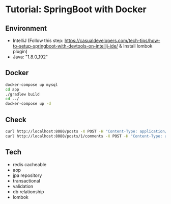 # Tutorial: SpringBoot with Docker

## Environment
- IntelliJ (Follow this step: https://casualdevelopers.com/tech-tips/how-to-setup-springboot-with-devtools-on-intellij-ide/ & Install lombok plugin)
- Java: "1.8.0_192"

## Docker
```sh
docker-compose up mysql
cd app
./gradlew build
cd ../
docker-compose up -d
```

## Check
```sh
curl http://localhost:8080/posts -X POST -H "Content-Type: application/json" -d '{"title": "post title"}'
curl http://localhost:8080/posts/1/comments -X POST -H "Content-Type: application/json" -d '{"content": "comment content"}'
```

## Tech
- redis cacheable
- aop
- jpa repository
- transactional
- validation
- db relationship
- lombok
